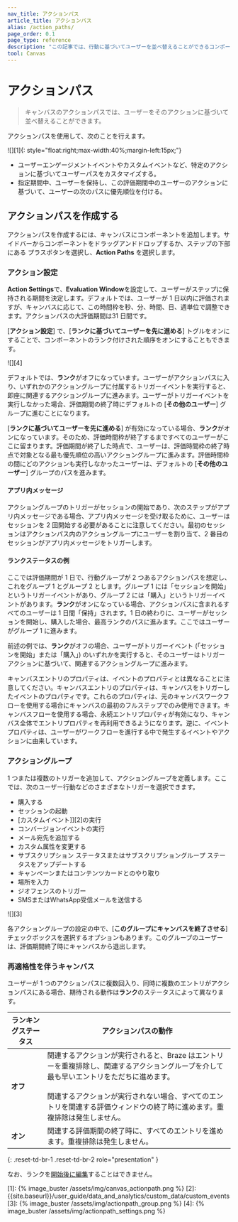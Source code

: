 ```yaml
---
nav_title: アクションパス 
article_title: アクションパス 
alias: /action_paths/
page_order: 0.1
page_type: reference
description: "この記事では、行動に基づいてユーザーを並べ替えることができるコンポーネント、アクションパスの使い方を説明します。"
tool: Canvas
---
```


# アクションパス 

> キャンバスのアクションパスでは、ユーザーをそのアクションに基づいて並べ替えることができます。 

アクションパスを使用して、次のことを行えます。

![][1]{: style="float:right;max-width:40%;margin-left:15px;"}

* ユーザーエンゲージメントイベントやカスタムイベントなど、特定のアクションに基づいてユーザーパスをカスタマイズする。
* 指定期間中、ユーザーを保持し、この評価期間中のユーザーのアクションに基づいて、ユーザーの次のパスに優先順位を付ける。

## アクションパスを作成する

アクションパスを作成するには、キャンバスにコンポーネントを追加します。サイドバーからコンポーネントをドラッグアンドドロップするか、ステップの下部にある<i class="fas fa-plus-circle"></i> プラスボタンを選択し、**Action Paths** を選択します。 

### アクション設定

**Action Settings**で、**Evaluation Window**を設定して、ユーザーがステップに保持される期間を決定します。デフォルトでは、ユーザーが 1 日以内に評価されますが、キャンバスに応じて、この時間枠を秒、分、時間、日、週単位で調整できます。アクションパスの大評価期間は31 日間です。

[**アクション設定**] で、[**ランクに基づいてユーザーを先に進める**] トグルをオンにすることで、コンポーネントのランク付けされた順序をオンにすることもできます。

![][4]

デフォルトでは、**ランク**がオフになっています。ユーザーがアクションパスに入り、いずれかのアクショングループに付属するトリガーイベントを実行すると、即座に関連するアクショングループに進みます。ユーザーがトリガーイベントを実行しなかった場合、評価期間の終了時にデフォルトの [**その他のユーザー**] グループに進むことになります。

[**ランクに基づいてユーザーを先に進める**] が有効になっている場合、**ランク**がオンになっています。そのため、評価時間枠が終了するまですべてのユーザーがここに留まります。評価期間が終了した時点で、ユーザーは、評価時間枠の終了時点で対象となる最も優先順位の高いアクショングループに進みます。評価時間枠の間にどのアクションも実行しなかったユーザーは、デフォルトの [**その他のユーザー**] グループのパスを進みます。

#### アプリ内メッセージ

アクショングループのトリガーがセッションの開始であり、次のステップがアプリ内メッセージである場合、アプリ内メッセージを受け取るために、ユーザーはセッションを 2 回開始する必要があることに注意してください。最初のセッションはアクションパス内のアクショングループにユーザーを割り当て、2 番目のセッションがアプリ内メッセージをトリガーします。

#### ランクステータスの例

ここでは評価期間が 1 日で、行動グループが 2 つあるアクションパスを想定し、これをグループ 1 とグループ 2 とします。グループ 1 には「セッションを開始」というトリガーイベントがあり、グループ 2 には「購入」というトリガーイベントがあります。**ランク**がオンになっている場合、アクションパスに含まれるすべてのユーザーは 1 日間「保持」されます。1 日の終わりに、ユーザーがセッションを開始し、購入した場合、最高ランクのパスに進みます。ここではユーザーがグループ 1 に進みます。 

前述の例では、**ランク**がオフの場合、ユーザーがトリガーイベント (「セッションを開始」または「購入」) のいずれかを実行すると、そのユーザーはトリガーアクションに基づいて、関連するアクショングループに進みます。

キャンバスエントリのプロパティは、イベントのプロパティとは異なることに注意してください。キャンバスエントリのプロパティは、キャンバスをトリガーしたイベントのプロパティです。これらのプロパティは、元のキャンバスワークフローを使用する場合にキャンバスの最初のフルステップでのみ使用できます。キャンバスフローを使用する場合、永続エントリプロパティが有効になり、キャンバス全体でエントリプロパティを再利用できるようになります。逆に、イベントプロパティは、ユーザーがワークフローを進行する中で発生するイベントやアクションに由来しています。

### アクショングループ

1 つまたは複数のトリガーを追加して、アクショングループを定義します。ここでは、次のユーザー行動などのさまざまなトリガーを選択できます。

- 購入する
- セッションの起動
- [カスタムイベント]][2]の実行
- コンバージョンイベントの実行
- メール宛先を追加する
- カスタム属性を変更する
- サブスクリプション ステータスまたはサブスクリプショングループ ステータスをアップデートする
- キャンペーンまたはコンテンツカードとのやり取り
- 場所を入力
- ジオフェンスのトリガー
- SMSまたはWhatsApp受信メールを送信する

![][3]

各アクショングループの設定の中で、[**このグループにキャンバスを終了させる**] チェックボックスを選択するオプションもあります。このグループのユーザーは、評価期間終了時にキャンバスから退出します。

### 再適格性を伴うキャンバス

ユーザーが 1 つのアクションパスに複数回入り、同時に複数のエントリがアクションパスにある場合、期待される動作は**ランク**のステータスによって異なります。 

| ランキングステータス | アクションパスの動作 |
|---|--------------|
| **オフ** | 関連するアクションが実行されると、Braze はエントリーを重複排除し、関連するアクショングループを介して最も早いエントリをただちに進めます。<br><br/> 関連するアクションが実行されない場合、すべてのエントリを関連する評価ウィンドウの終了時に進めます。重複排除は発生しません。 |
| **オン** | 関連する評価期間の終了時に、すべてのエントリを進めます。重複排除は発生しません。 |
{: .reset-td-br-1 .reset-td-br-2 role="presentation" }

なお、ランクを[開始後に編集]({{site.baseurl}}/post-launch_edits/)することはできません。


[1]: {% image_buster /assets/img/canvas_actionpath.png %}
[2]: {{site.baseurl}}/user_guide/data_and_analytics/custom_data/custom_events
[3]: {% image_buster /assets/img/actionpath_group.png %}
[4]: {% image_buster /assets/img/actionpath_settings.png %} 
